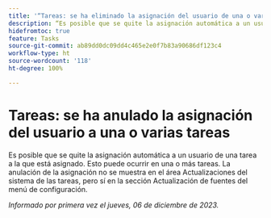 ```yaml
---
title: '“Tareas: se ha eliminado la asignación del usuario de una o varias tareas”'
description: “Es posible que se quite la asignación automática a un usuario de una tarea a la que está asignado. Esto puede ocurrir en una o más tareas. La anulación de la asignación no se muestra en el área Actualizaciones del sistema de las tareas, aunque sí en la sección Actualización de fuentes del menú de configuración”.
hidefromtoc: true
feature: Tasks
source-git-commit: ab89dd0dc09dd4c465e2e0f7b83a90686df123c4
workflow-type: ht
source-wordcount: '118'
ht-degree: 100%

---
```



# Tareas: se ha anulado la asignación del usuario a una o varias tareas

Es posible que se quite la asignación automática a un usuario de una tarea a la que está asignado. Esto puede ocurrir en una o más tareas. La anulación de la asignación no se muestra en el área Actualizaciones del sistema de las tareas, pero sí en la sección Actualización de fuentes del menú de configuración.

_Informado por primera vez el jueves, 06 de diciembre de 2023._
